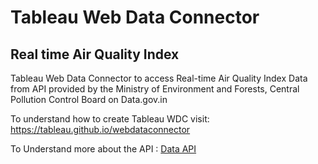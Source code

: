 # Tableau Web Data Connector 
## Real time Air Quality Index
Tableau Web Data Connector to access Real-time Air Quality Index Data from API provided by the Ministry of Environment and Forests, Central Pollution Control Board on Data.gov.in 

To understand how to create Tableau WDC visit: https://tableau.github.io/webdataconnector

To Understand more about the API : [Data API](https://data.gov.in/resources/real-time-air-quality-index-various-locations/api)
